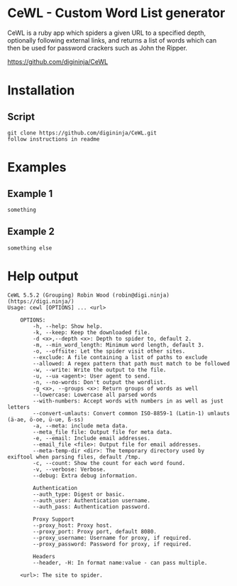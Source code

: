 # CeWL - Custom Word List generator

CeWL is a ruby app which spiders a given URL to a specified depth, optionally following external links, and returns a list of words which can then be used for password crackers such as John the Ripper.

https://github.com/digininja/CeWL

# Installation

## Script
    git clone https://github.com/digininja/CeWL.git
    follow instructions in readme

# Examples

## Example 1
    something

## Example 2
    something else

# Help output
```
CeWL 5.5.2 (Grouping) Robin Wood (robin@digi.ninja) (https://digi.ninja/)
Usage: cewl [OPTIONS] ... <url>

    OPTIONS:
        -h, --help: Show help.
        -k, --keep: Keep the downloaded file.
        -d <x>,--depth <x>: Depth to spider to, default 2.
        -m, --min_word_length: Minimum word length, default 3.
        -o, --offsite: Let the spider visit other sites.
        --exclude: A file containing a list of paths to exclude
        --allowed: A regex pattern that path must match to be followed
        -w, --write: Write the output to the file.
        -u, --ua <agent>: User agent to send.
        -n, --no-words: Don't output the wordlist.
        -g <x>, --groups <x>: Return groups of words as well
        --lowercase: Lowercase all parsed words
        --with-numbers: Accept words with numbers in as well as just letters
        --convert-umlauts: Convert common ISO-8859-1 (Latin-1) umlauts (ä-ae, ö-oe, ü-ue, ß-ss)
        -a, --meta: include meta data.
        --meta_file file: Output file for meta data.
        -e, --email: Include email addresses.
        --email_file <file>: Output file for email addresses.
        --meta-temp-dir <dir>: The temporary directory used by exiftool when parsing files, default /tmp.
        -c, --count: Show the count for each word found.
        -v, --verbose: Verbose.
        --debug: Extra debug information.

        Authentication
        --auth_type: Digest or basic.
        --auth_user: Authentication username.
        --auth_pass: Authentication password.

        Proxy Support
        --proxy_host: Proxy host.
        --proxy_port: Proxy port, default 8080.
        --proxy_username: Username for proxy, if required.
        --proxy_password: Password for proxy, if required.

        Headers
        --header, -H: In format name:value - can pass multiple.

    <url>: The site to spider.

```


